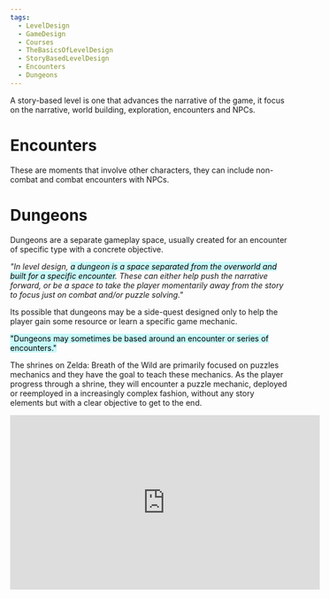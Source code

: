 ```yaml
---
tags:
  - LevelDesign
  - GameDesign
  - Courses
  - TheBasicsOfLevelDesign
  - StoryBasedLevelDesign
  - Encounters
  - Dungeons
---
```

A story-based level is one that advances the narrative of the game, it focus on the narrative, world building, exploration, encounters and NPCs.
# Encounters
These are moments that involve other characters, they can include non-combat and combat encounters with NPCs.

# Dungeons
Dungeons are a separate gameplay space, usually created for an encounter of specific type with a concrete objective.

_"In level design, <mark style="background: #ABF7F7A6;">a dungeon is a space separated from the overworld and built for a specific encounter</mark>. These can either help push the narrative forward, or be a space to take the player momentarily away from the story to focus just on combat and/or puzzle solving."_

Its possible that dungeons may be a side-quest designed only to help the player gain some resource or learn a specific game mechanic. 

<mark style="background: #ABF7F7A6;">"Dungeons may sometimes be based around an encounter or series of encounters."</mark>

The shrines on Zelda: Breath of the Wild are primarily focused on puzzles mechanics and they have the goal to teach these mechanics. As the player progress through a shrine, they will encounter a puzzle mechanic, deployed or reemployed in a increasingly complex fashion, without any story elements but with a clear objective to get to the end.

<iframe width="560" height="315" src="https://www.youtube.com/embed/6LO8Z1DkDqc?si=qqvRv37o1_VXOkyV" title="YouTube video player" frameborder="0" allow="accelerometer; autoplay; clipboard-write; encrypted-media; gyroscope; picture-in-picture; web-share" referrerpolicy="strict-origin-when-cross-origin" allowfullscreen></iframe>

